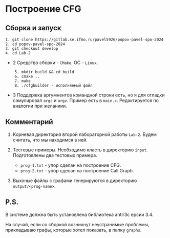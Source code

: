 # Построение CFG
## Сборка и запуск
 
```
1. git clone https://gitlab.se.ifmo.ru/pavel5926/popov-pavel-spo-2024 
2. cd popov-pavel-spo-2024
3. git checkout develop
4. cd Lab-2
```
- 2 Средство сборки - `CMake`. ОС - `Linux`.
```
    5. mkdir build && cd build
    6. cmake ..
    7. make
    8. ./cfgbuilder - исполняемый файл
```
- 3 Поддержка аргумнентов командной строки есть, но я для отладки сэмулировал `argc` и `argv`. Пример есть в `main.c`. Редактируется по аналогии при желаниии. 

## Комментарий
1. Корневая директория второй лабораторной работы `Lab-2`. Будем считать, что мы находимся в ней.

2. Тестовые примеры. Необходимо класть в директорию `input`. Подготовлены два тестовых примера. 
    - `prog-1.txt` - упор сделан на построение CFG.
    - `prog-2.txt` - упор сделан на построение Call Graph.
3. Выхоные файлы с графами генерируются в директорию `output/<prog-name>`.
## P.S.
В системе должна быть установлена библиотека antlr3c ерсии 3.4.

На случай, если со сборкой возникнут неустранимые проблемы,
прикладываю графы, которые хотел показать, в папку `graphs`.